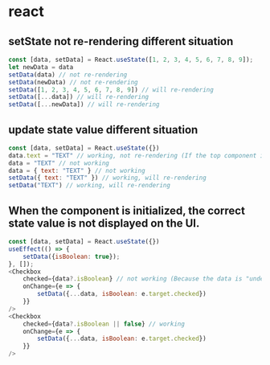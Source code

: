 # react

## setState not re-rendering different situation
```javascript
const [data, setData] = React.useState([1, 2, 3, 4, 5, 6, 7, 8, 9]);
let newData = data
setData(data) // not re-rendering
setData(newData) // not re-rendering
setData([1, 2, 3, 4, 5, 6, 7, 8, 9]) // will re-rendering
setData([...data]) // will re-rendering
setData([...newData]) // will re-rendering
```

## update state value different situation
```javascript
const [data, setData] = React.useState({})
data.text = "TEXT" // working, not re-rendering (If the top component is re-rendered, the value will be lost.)
data = "TEXT" // not working
data = { text: "TEXT" } // not working
setData({ text: "TEXT" }) // working, will re-rendering
setData("TEXT") // working, will re-rendering
```

## When the component is initialized, the correct state value is not displayed on the UI. 
```javascript
const [data, setData] = React.useState({})
useEffect(() => {
    setData({isBoolean: true});
}, []);
<Checkbox
    checked={data?.isBoolean} // not working (Because the data is "undefined", react will show error and stop re-rendering the component.)
    onChange={e => {
        setData({...data, isBoolean: e.target.checked})
    }}
/>
<Checkbox
    checked={data?.isBoolean || false} // working
    onChange={e => {
        setData({...data, isBoolean: e.target.checked})
    }}
/>
```